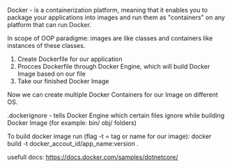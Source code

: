 Docker - is a containerization platform, meaning that it enables you to package your applications into images and run them as "containers" on any platform that can run Docker.

In scope of OOP paradigme: images are like classes and containers like instances of these classes.

1. Create Dockerfile for our application
2. Procces Dockerfile through Docker Engine, which will build Docker Image based on our file
3. Take our finished Docker Image

Now we can create multiple Docker Containers for our Image on different OS.

.dockerignore - tells Docker Engine which certain files ignore while building Docker Image (for example: bin/ obj/ folders)

To build docker image run (flag -t = tag or name for our image):
docker build -t docker_accout_id/app_name:version .

usefull docs: https://docs.docker.com/samples/dotnetcore/